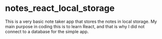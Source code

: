 # notes_react_local_storage

This is a very basic note taker app that stores the notes in local storage.  My main purpose in coding this is to learn React, and that is why I did not connect 
to a database for the simple app. 
